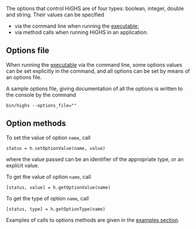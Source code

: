 The options that control HiGHS are of four types: boolean, integer, double and string. Their values can be specified

- via the command line when running the [executable](https://ergo-code.github.io/HiGHS/executable.html);
- via method calls when running HiGHS in an application.

## Options file

When running the
[executable](https://ergo-code.github.io/HiGHS/executable.html) via
the command line, some options values can be set explicitly in the
command, and all options can be set by means of an options file.

A sample options file, giving documentation of all the options is written to the console by the command

```
bin/highs --options_file=""
```

## Option methods

To set the value of option `name`, call

```
status = h.setOptionValue(name, value)
```

where the value passed can be an identifier of the appropriate type,
or an explicit value. 

To get the value of option `name`, call

```
[status, value] = h.getOptionValue(name)
```

To get the type of option `name`, call

```
[status, type] = h.getOptionType(name)
```

Examples of calls to options methods are given in the [examples
section](https://ergo-code.github.io/HiGHS/python/example-py.html).

